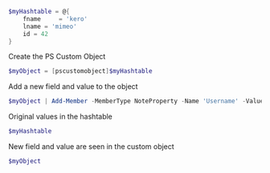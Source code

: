 ```powershell
$myHashtable = @{      
    fname     = 'kero'   
    lname = 'mimeo'    
    id = 42    
}   
```

Create the PS Custom Object
```powershell
$myObject = [pscustomobject]$myHashtable     
```
Add a new field and value to the object
```powershell
$myObject | Add-Member -MemberType NoteProperty -Name 'Username' -Value 'keromimeo'     
````

Original values in the hashtable    
```powershell
$myHashtable     
```


New field and value are seen in the custom object   
```powershell
$myObject     
```
